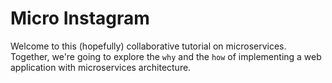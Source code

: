 # Micro Instagram 

Welcome to this (hopefully) collaborative tutorial on microservices. Together, we're going to explore the `why` and the `how` of implementing a web application with microservices architecture.
